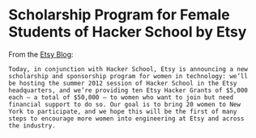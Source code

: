 # Scholarship Program for Female Students of Hacker School by Etsy

From the [Etsy Blog](http://www.etsy.com/hacker-grants):

    Today, in conjunction with Hacker School, Etsy is announcing a new
    scholarship and sponsorship program for women in technology: we’ll
    be hosting the summer 2012 session of Hacker School in the Etsy
    headquarters, and we’re providing ten Etsy Hacker Grants of $5,000
    each — a total of $50,000 — to women who want to join but need
    financial support to do so. Our goal is to bring 20 women to New
    York to participate, and we hope this will be the first of many
    steps to encourage more women into engineering at Etsy and across
    the industry.
